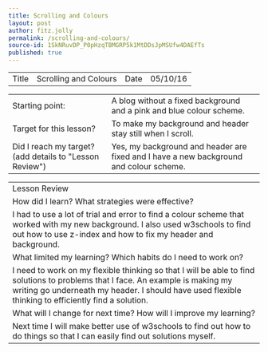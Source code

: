 ```yaml
---
title: Scrolling and Colours
layout: post
author: fitz.jolly
permalink: /scrolling-and-colours/
source-id: 1SkNRuvDP_P0pHzqTBMGRP5k1MtDDsJpMSUfw4DAEfTs
published: true
---
```

<table>
  <tr>
    <td>Title</td>
    <td>Scrolling and Colours</td>
    <td>Date</td>
    <td>05/10/16</td>
  </tr>
</table>


<table>
  <tr>
    <td>Starting point:</td>
    <td>A blog without a fixed background and a pink and blue colour scheme.</td>
  </tr>
  <tr>
    <td>Target for this lesson?</td>
    <td>To make my background and header stay still when I scroll.</td>
  </tr>
  <tr>
    <td>Did I reach my target? 
(add details to "Lesson Review")</td>
    <td> Yes, my background and header are fixed and I have a new background and colour scheme.</td>
  </tr>
</table>


<table>
  <tr>
    <td>Lesson Review</td>
  </tr>
  <tr>
    <td>How did I learn? What strategies were effective? </td>
  </tr>
  <tr>
    <td>I had to use a lot of trial and error to find a colour scheme that worked with my new background. I also used w3schools to find out how to use z-index and how to fix my header and background.</td>
  </tr>
  <tr>
    <td>What limited my learning? Which habits do I need to work on? </td>
  </tr>
  <tr>
    <td>I need to work on my flexible thinking so that I will be able to find solutions to problems that I face. An example is making my writing go underneath my header. I should have used flexible thinking to efficiently find a solution.</td>
  </tr>
  <tr>
    <td>What will I change for next time? How will I improve my learning?</td>
  </tr>
  <tr>
    <td>Next time I will make better use of w3schools to find out how to do things so that I can easily find out solutions myself.</td>
  </tr>
</table>


